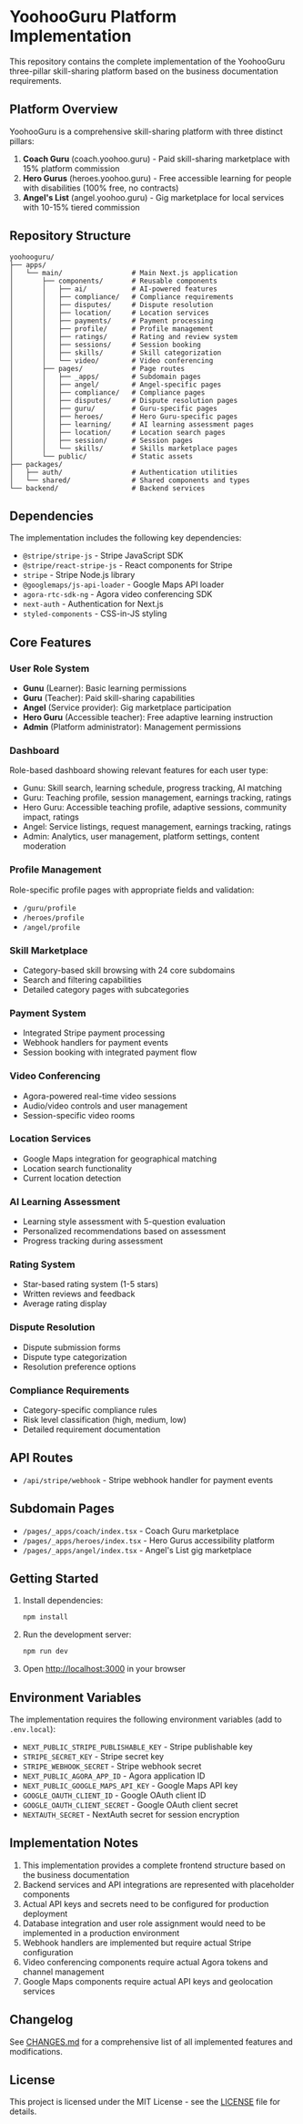 # YoohooGuru Platform Implementation

This repository contains the complete implementation of the YoohooGuru three-pillar skill-sharing platform based on the business documentation requirements.

## Platform Overview

YoohooGuru is a comprehensive skill-sharing platform with three distinct pillars:

1. **Coach Guru** (coach.yoohoo.guru) - Paid skill-sharing marketplace with 15% platform commission
2. **Hero Gurus** (heroes.yoohoo.guru) - Free accessible learning for people with disabilities (100% free, no contracts)
3. **Angel's List** (angel.yoohoo.guru) - Gig marketplace for local services with 10-15% tiered commission

## Repository Structure

```
yoohooguru/
├── apps/
│   └── main/                 # Main Next.js application
│       ├── components/       # Reusable components
│       │   ├── ai/           # AI-powered features
│       │   ├── compliance/   # Compliance requirements
│       │   ├── disputes/     # Dispute resolution
│       │   ├── location/     # Location services
│       │   ├── payments/     # Payment processing
│       │   ├── profile/      # Profile management
│       │   ├── ratings/      # Rating and review system
│       │   ├── sessions/     # Session booking
│       │   ├── skills/       # Skill categorization
│       │   └── video/        # Video conferencing
│       ├── pages/            # Page routes
│       │   ├── _apps/        # Subdomain pages
│       │   ├── angel/        # Angel-specific pages
│       │   ├── compliance/   # Compliance pages
│       │   ├── disputes/     # Dispute resolution pages
│       │   ├── guru/         # Guru-specific pages
│       │   ├── heroes/       # Hero Guru-specific pages
│       │   ├── learning/     # AI learning assessment pages
│       │   ├── location/     # Location search pages
│       │   ├── session/      # Session pages
│       │   └── skills/       # Skills marketplace pages
│       └── public/           # Static assets
├── packages/
│   ├── auth/                 # Authentication utilities
│   └── shared/               # Shared components and types
└── backend/                  # Backend services
```

## Dependencies

The implementation includes the following key dependencies:

- `@stripe/stripe-js` - Stripe JavaScript SDK
- `@stripe/react-stripe-js` - React components for Stripe
- `stripe` - Stripe Node.js library
- `@googlemaps/js-api-loader` - Google Maps API loader
- `agora-rtc-sdk-ng` - Agora video conferencing SDK
- `next-auth` - Authentication for Next.js
- `styled-components` - CSS-in-JS styling

## Core Features

### User Role System
- **Gunu** (Learner): Basic learning permissions
- **Guru** (Teacher): Paid skill-sharing capabilities
- **Angel** (Service provider): Gig marketplace participation
- **Hero Guru** (Accessible teacher): Free adaptive learning instruction
- **Admin** (Platform administrator): Management permissions

### Dashboard
Role-based dashboard showing relevant features for each user type:
- Gunu: Skill search, learning schedule, progress tracking, AI matching
- Guru: Teaching profile, session management, earnings tracking, ratings
- Hero Guru: Accessible teaching profile, adaptive sessions, community impact, ratings
- Angel: Service listings, request management, earnings tracking, ratings
- Admin: Analytics, user management, platform settings, content moderation

### Profile Management
Role-specific profile pages with appropriate fields and validation:
- `/guru/profile`
- `/heroes/profile`
- `/angel/profile`

### Skill Marketplace
- Category-based skill browsing with 24 core subdomains
- Search and filtering capabilities
- Detailed category pages with subcategories

### Payment System
- Integrated Stripe payment processing
- Webhook handlers for payment events
- Session booking with integrated payment flow

### Video Conferencing
- Agora-powered real-time video sessions
- Audio/video controls and user management
- Session-specific video rooms

### Location Services
- Google Maps integration for geographical matching
- Location search functionality
- Current location detection

### AI Learning Assessment
- Learning style assessment with 5-question evaluation
- Personalized recommendations based on assessment
- Progress tracking during assessment

### Rating System
- Star-based rating system (1-5 stars)
- Written reviews and feedback
- Average rating display

### Dispute Resolution
- Dispute submission forms
- Dispute type categorization
- Resolution preference options

### Compliance Requirements
- Category-specific compliance rules
- Risk level classification (high, medium, low)
- Detailed requirement documentation

## API Routes

- `/api/stripe/webhook` - Stripe webhook handler for payment events

## Subdomain Pages

- `/pages/_apps/coach/index.tsx` - Coach Guru marketplace
- `/pages/_apps/heroes/index.tsx` - Hero Gurus accessibility platform
- `/pages/_apps/angel/index.tsx` - Angel's List gig marketplace

## Getting Started

1. Install dependencies:
   ```bash
   npm install
   ```

2. Run the development server:
   ```bash
   npm run dev
   ```

3. Open [http://localhost:3000](http://localhost:3000) in your browser

## Environment Variables

The implementation requires the following environment variables (add to `.env.local`):

- `NEXT_PUBLIC_STRIPE_PUBLISHABLE_KEY` - Stripe publishable key
- `STRIPE_SECRET_KEY` - Stripe secret key
- `STRIPE_WEBHOOK_SECRET` - Stripe webhook secret
- `NEXT_PUBLIC_AGORA_APP_ID` - Agora application ID
- `NEXT_PUBLIC_GOOGLE_MAPS_API_KEY` - Google Maps API key
- `GOOGLE_OAUTH_CLIENT_ID` - Google OAuth client ID
- `GOOGLE_OAUTH_CLIENT_SECRET` - Google OAuth client secret
- `NEXTAUTH_SECRET` - NextAuth secret for session encryption

## Implementation Notes

1. This implementation provides a complete frontend structure based on the business documentation
2. Backend services and API integrations are represented with placeholder components
3. Actual API keys and secrets need to be configured for production deployment
4. Database integration and user role assignment would need to be implemented in a production environment
5. Webhook handlers are implemented but require actual Stripe configuration
6. Video conferencing components require actual Agora tokens and channel management
7. Google Maps components require actual API keys and geolocation services

## Changelog

See [CHANGES.md](CHANGES.md) for a comprehensive list of all implemented features and modifications.

## License

This project is licensed under the MIT License - see the [LICENSE](LICENSE) file for details.